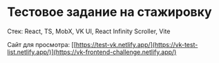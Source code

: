 # Тестовое задание на стажировку

Стек: React, TS, MobX, VK UI, React Infinity Scroller, Vite

Сайт для просмотра: [[https://test-vk.netlify.app/](https://vk-test-list.netlify.app/)](https://vk-frontend-challenge.netlify.app/)
